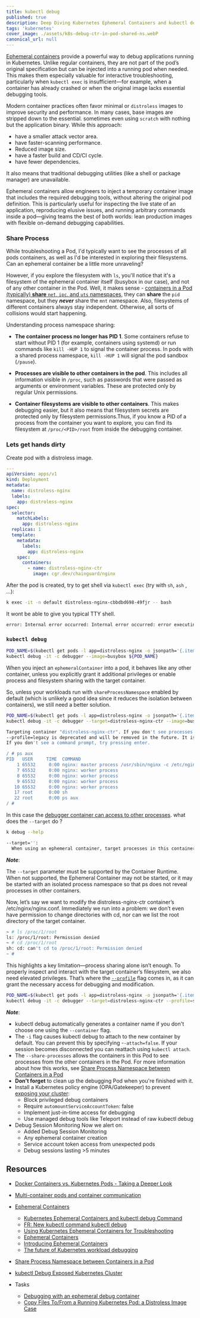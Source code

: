 ```yaml
---
title: kubectl debug
published: true
description: Deep Diving Kubernetes Ephemeral Containers and kubectl debug Command
tags: 'kubernetes'
cover_image: ./assets/k8s-debug-ctr-in-pod-shared-ns.webP
canonical_url: null
---
```


[Ephemeral containers][k8s-docs-ephemeral-containers] provide a powerful way to debug applications running in Kubernetes. Unlike regular containers, they are not part of the pod’s original specification but can be injected into a running pod when needed. This makes them especially valuable for interactive troubleshooting, particularly when `kubectl exec` is insufficient—for example, when a container has already crashed or when the original image lacks essential debugging tools.

Modern container practices often favor minimal or `distroless` images to improve security and performance. In many cases, base images are stripped down to the essential. sometimes even using `scratch` with nothing but the application binary. While this approach:

- have a smaller attack vector area.
- have faster-scanning performance.
- Reduced image size.
- have a faster build and CD/CI cycle.
- have fewer dependencies.

It also means that traditional debugging utilities (like a shell or package manager) are unavailable.

Ephemeral containers allow engineers to inject a temporary container image that includes the required debugging tools, without altering the original pod definition. This is particularly useful for inspecting the live state of an application, reproducing elusive issues, and running arbitrary commands inside a pod—giving teams the best of both worlds: lean production images with flexible on-demand debugging capabilities.

### Share Process

While troubleshooting a Pod, I'd typically want to see the processes of all pods containers, as well as I'd be interested in exploring their filesystems. Can an ephemeral container be a little more unraveling?

However, if you explore the filesystem with `ls`, you'll notice that it's a filesystem of the ephemeral container itself (busybox in our case), and not of any other container in the Pod. Well, it makes sense - [containers in a Pod (typically) **share** `net`, `ipc`, and `uts` namespaces][shared-ns-img], they can **share** the `pid` namespace, but they ***never*** share the `mnt` namespace. Also, filesystems of different containers always stay independent. Otherwise, all sorts of collisions would start happening.

Understanding process namespace sharing:

- **The container process no longer has PID 1**. Some containers refuse to start without PID 1 (for example, containers using systemd) or run commands like `kill -HUP 1` to signal the container process. In pods with a shared process namespace, `kill -HUP 1` will signal the pod sandbox (`/pause`).

- **Processes are visible to other containers in the pod**. This includes all information visible in `/proc`, such as passwords that were passed as arguments or environment variables. These are protected only by regular Unix permissions.

- **Container filesystems are visible to other containers**. This makes debugging easier, but it also means that filesystem secrets are protected only by filesystem permissions.Thus, if you know a PID of a process from the container you want to explore, you can find its filesystem at `/proc/<PID>/root` from inside the debugging container.

### Lets get hands dirty

Create pod with a distroless image.

```yaml
---
apiVersion: apps/v1
kind: Deployment
metadata:
  name: distroless-nginx
  labels:
    app: distroless-nginx
spec:
  selector:
    matchLabels:
      app: distroless-nginx
  replicas: 1
  template:
    metadata:
      labels:
        app: distroless-nginx
    spec:
      containers:
        - name: distroless-nginx-ctr
          image: cgr.dev/chainguard/nginx
```

After the pod is created, try to get shell via `kubectl exec` (try with `sh`, `ash` , ...):

```bash
k exec -it -n default distroless-nginx-cbbdbd698-49fjr -- bash
```

It wont be able to give you typical TTY shell.

```bash
error: Internal error occurred: Internal error occurred: error executing command in container: failed to exec in container: failed to start exec "c336401c1da1996fc382a2c8aefd82552a60b6de52da1d12aec0d3b5f9b3b65a" : OCI runtime exec failed: exec failed: unable to start container process: exec: "bash": executable file not found in $PATH
```

### `kubectl debug`

```bash
POD_NAME=$(kubectl get pods -l app=distroless-nginx -o jsonpath='{.items[0].metadata.name}')
kubectl debug -it -c debugger --image=busybox ${POD_NAME}
```

When you inject an `ephemeralContainer` into a pod, it behaves like any other container, unless you explicitly grant it additional privileges or enable process and filesystem sharing with the target container.

So, unless your workloads run with `shareProcessNamespace` enabled by default (which is unlikely a good idea since it reduces the isolation between containers), we still need a better solution.

```bash
POD_NAME=$(kubectl get pods -l app=distroless-nginx -o jsonpath='{.items[0].metadata.name}')
kubectl debug -it -c debugger --target=distroless-nginx-ctr --image=busybox ${POD_NAME}
```

```bash
Targeting container "distroless-nginx-ctr". If you don't see processes from this container it may be because the container runtime doesn't support this feature.
--profile=legacy is deprecated and will be removed in the future. It is recommended to explicitly specify a profile, for example "--profile=general".
If you don't see a command prompt, try pressing enter.

/ # ps aux
PID   USER     TIME  COMMAND
    1 65532     0:00 nginx: master process /usr/sbin/nginx -c /etc/nginx/nginx.conf -e /dev/stderr -g daemon off;
    7 65532     0:00 nginx: worker process
    8 65532     0:00 nginx: worker process
    9 65532     0:00 nginx: worker process
   10 65532     0:00 nginx: worker process
   17 root      0:00 sh
   22 root      0:00 ps aux
/ #
```

In this case the [debugger container can access to other processes][after-ns-shared]. what does the `--target` do ?

```bash
k debug --help

--target='':
  When using an ephemeral container, target processes in this container name.

```

***Note***:

The `--target` parameter must be supported by the Container Runtime. When not supported, the Ephemeral Container may not be started, or it may be started with an isolated process namespace so that ps does not reveal processes in other containers.

Now, let’s say we want to modify the distroless-nginx-ctr container’s /etc/nginx/nginx.conf. Immediately we run into a problem: we don’t even have permission to change directories with cd, nor can we list the root directory of the target container.

```bash
~ # ls /proc/1/root
ls: /proc/1/root: Permission denied
~ # cd /proc/1/root
sh: cd: can't cd to /proc/1/root: Permission denied
~ #
```

This highlights a key limitation—process sharing alone isn’t enough. To properly inspect and interact with the target container’s filesystem, we also need elevated privileges. That’s where the [`--profile`][debugging-profiles] flag comes in, as it can grant the necessary access for debugging and modification.

```bash
POD_NAME=$(kubectl get pods -l app=distroless-nginx -o jsonpath='{.items[0].metadata.name}')
kubectl debug -it -c debugger --target=distroless-nginx-ctr --profile=sysadmin --image=busybox ${POD_NAME}
```

***Note***:

- kubectl debug automatically generates a container name if you don't choose one using the `--container` flag.
- The `-i` flag causes kubectl debug to attach to the new container by default. You can prevent this by specifying -`-attach=false`. If your session becomes disconnected you can reattach using `kubectl attach`.
- The `--share-processes` allows the containers in this Pod to see processes from the other containers in the Pod. For more information about how this works, see [Share Process Namespace between Containers in a Pod][share-process-namespace]
- **Don't forget** to clean up the debugging Pod when you're finished with it.
- Install a Kubernetes policy engine (OPA/Gatekeeper) to prevent [exposing your cluster][medium-share-proc-exposed]:
  - Block privileged debug containers
  - Require `automountServiceAccountToken`: false
  - Implement just-in-time access for debugging
  - Use managed debug tools like Teleport instead of raw kubectl debug
- Debug Session Monitoring Now we alert on:
  - Added Debug Session Monitoring
  - Any ephemeral container creation
  - Service account token access from unexpected pods
  - Debug sessions lasting >5 minutes

## Resources

- [Docker Containers vs. Kubernetes Pods - Taking a Deeper Look][ix-posts-containers-vs-pods]
- [Multi-container pods and container communication][mirantis-kubernetes-pod-vs-container]

- [Ephemeral Containers][ephemeral-ctrs-feature-request]
  - [Kubernetes Ephemeral Containers and kubectl debug Command][ix-posts-ephemeral-containers]
  - [FR: New kubectl command kubectl debug][FR: New kubectl command]
  - [Using Kubernetes Ephemeral Containers for Troubleshooting][ephemeral-ctr-tshoot]
  - [Ephemeral Containers][k8s-docs-ephemeral-containers]
  - [Introducing Ephemeral Containers][google-blog-ephemeral-containers]
  - [The future of Kubernetes workload debugging][medium-ephemeral-containers]
- [Share Process Namespace between Containers in a Pod][share-process-namespace]
- [kubectl Debug Exposed Kubernetes Cluster][medium-share-proc-exposed]

- Tasks
  - [Debugging with an ephemeral debug container][k8s-docs-debug-pod]
  - [Copy Files To/From a Running Kubernetes Pod: a Distroless Image Case][ix-task-copy-files-to-from-distroless-kubernetes-pod]

[ix-posts-ephemeral-containers]: https://iximiuz.com/en/posts/kubernetes-ephemeral-containers/
[ephemeral-ctr-tshoot]: https://www.vcluster.com/blog/using-kubernetes-ephemeral-containers-for-troubleshooting
[k8s-docs-ephemeral-containers]: https://kubernetes.io/docs/concepts/workloads/pods/ephemeral-containers/
[google-blog-ephemeral-containers]: https://opensource.googleblog.com/2022/01/Introducing%20Ephemeral%20Containers.html
[medium-ephemeral-containers]: https://medium.com/01001101/ephemeral-containers-the-future-of-kubernetes-workload-debugging-c5b7ded3019f

[ix-posts-containers-vs-pods]: https://labs.iximiuz.com/tutorials/containers-vs-pods
[mirantis-kubernetes-pod-vs-container]: https://www.mirantis.com/blog/kubernetes-pod-vs-container-multi-container-pods-and-container-communication/

[share-process-namespace]: https://kubernetes.io/docs/tasks/configure-pod-container/share-process-namespace/
[medium-share-proc-exposed]: https://medium.com/@rudra910203/the-kubectl-debug-command-that-exposed-our-entire-kubernetes-cluster-3a125ed6e539

[k8s-docs-debug-pod]: https://kubernetes.io/docs/tasks/debug/debug-application/debug-running-pod/#ephemeral-container
[ix-task-copy-files-to-from-distroless-kubernetes-pod]: https://labs.iximiuz.com/challenges/copy-files-to-from-distroless-kubernetes-pod

[ephemeral-ctrs-feature-request]: https://github.com/kubernetes/enhancements/issues/277
[FR: New kubectl command]: https://github.com/kubernetes/kubernetes/issues/45922

[shared-ns-img]: ./assets/k8s-debug-ctr-in-pod-shared-ns.webP
[after-ns-shared]: ./assets/ctr-in-pod-shared-pid-ns.WebP

[debugging-profiles]: https://kubernetes.io/docs/tasks/debug/debug-application/debug-running-pod/#debugging-profiles
